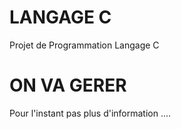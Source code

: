 # LANGAGE C 

Projet de Programmation Langage C 

# ON VA GERER 
Pour l'instant pas plus d'information ....
